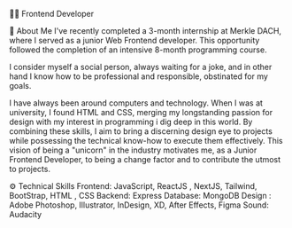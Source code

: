 👨‍💻 Frontend Developer

🚀 About Me
I've recently completed a 3-month internship at Merkle DACH, where I served as a junior Web Frontend developer. This opportunity followed the completion of an intensive 8-month programming course.

I consider myself a social person, always waiting for a joke, and in other hand I know how to be professional and responsible, obstinated for my goals.

I have always been around computers and technology. When I was at university, I found HTML and CSS, merging my longstanding passion for design with my interest in programming i dig deep in this world. 
By combining these skills, I aim to bring a discerning design eye to projects while possessing the technical know-how to execute them effectively. 
This vision of being a "unicorn" in the industry motivates me, as a Junior Frontend Developer, to being a change factor and to contribute the utmost to projects.

⚙️ Technical Skills
Frontend: JavaScript, ReactJS , NextJS, Tailwind, BootStrap, HTML , CSS
Backend: Express 
Database: MongoDB
Design : Adobe Photoshop, Illustrator, InDesign, XD, After Effects, Figma
Sound: Audacity
